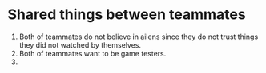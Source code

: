 # Shared things between teammates
1. Both of teammates do not believe in ailens since they do not trust things they did not watched by themselves.
2. Both of teammates want to be game testers.
3.
